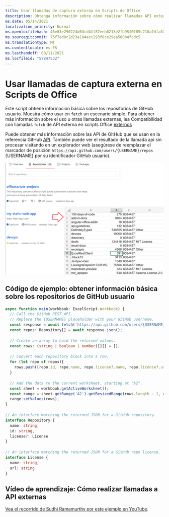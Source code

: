 ```yaml
---
title: Usar llamadas de captura externa en Scripts de Office
description: Obtenga información sobre cómo realizar llamadas API externas en Office scripts.
ms.date: 05/14/2021
localization_priority: Normal
ms.openlocfilehash: 46e83e290224d03cdb1f87eeb6215e2fb9510189c210a7dfa330f438ced0a53e
ms.sourcegitcommit: 75f7ed8c2d23a104acc293f8ce29ea580b4fcdc5
ms.translationtype: MT
ms.contentlocale: es-ES
ms.lasthandoff: 08/11/2021
ms.locfileid: "57847532"
---
```

# <a name="use-external-fetch-calls-in-office-scripts"></a>Usar llamadas de captura externa en Scripts de Office

Este script obtiene información básica sobre los repositorios de GitHub usuario. Muestra cómo usar en `fetch` un escenario simple. Para obtener más información sobre el uso u otras llamadas externas, lea Compatibilidad con llamadas `fetch` de API externa en scripts Office [externos](../../develop/external-calls.md)

Puede obtener más información sobre las API de GItHub que se usan en la referencia GitHub [API](https://docs.github.com/rest/reference/repos#list-repositories-for-a-user). También puede ver el resultado de la llamada api sin procesar visitando en un explorador web (asegúrese de reemplazar el marcador de posición `https://api.github.com/users/{USERNAME}/repos` {USERNAME} por su identificador GitHub usuario).

![Ejemplo de obtener información de repositorios](../../images/git.png)

## <a name="sample-code-get-basic-information-about-users-github-repositories"></a>Código de ejemplo: obtener información básica sobre los repositorios de GitHub usuario

```TypeScript
async function main(workbook: ExcelScript.Workbook) {
  // Call the GitHub REST API.
  // Replace the {USERNAME} placeholder with your GitHub username.
  const response = await fetch('https://api.github.com/users/{USERNAME}/repos');
  const repos: Repository[] = await response.json();
  
  // Create an array to hold the returned values.
  const rows: (string | boolean | number)[][] = [];

  // Convert each repository block into a row.
  for (let repo of repos){ 
    rows.push([repo.id, repo.name, repo.license?.name, repo.license?.url])
  }

  // Add the data to the current worksheet, starting at "A2".
  const sheet = workbook.getActiveWorksheet();
  const range = sheet.getRange('A2').getResizedRange(rows.length - 1, rows[0].length - 1);
  range.setValues(rows);
}

// An interface matching the returned JSON for a GitHub repository.
interface Repository {
  name: string,
  id: string,
  license?: License 
}

// An interface matching the returned JSON for a GitHub repo license.
interface License {
  name: string,
  url: string
}
```

## <a name="training-video-how-to-make-external-api-calls"></a>Vídeo de aprendizaje: Cómo realizar llamadas a API externas

[Vea el recorrido de Sudhi Ramamurthy por este ejemplo en YouTube](https://youtu.be/fulP29J418E).
